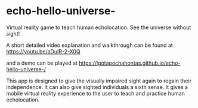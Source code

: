 # echo-hello-universe-
Virtual reality game to teach human echolocation.  See the universe without sight! 

A short detailed video explanation and walkthrough can be found at 
https://youtu.be/aDuIR-2-X0Q

and a demo can be played at https://igotapochahontas.github.io/echo-hello-universe-/

This app is designed to give the visually impaired sight again to regain their independence. 
It can also give sighted individuals a sixth sense.  It gives a mobile virtual reality experience 
to the user to teach and practice human echolocation.  
